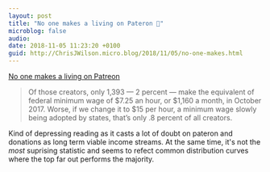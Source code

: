 ```yaml
---
layout: post
title: "No one makes a living on Pateron 🔗"
microblog: false
audio: 
date: 2018-11-05 11:23:20 +0100
guid: http://ChrisJWilson.micro.blog/2018/11/05/no-one-makes.html
---
```

[No one makes a living on Patreon ](https://theoutline.com/post/2571/no-one-makes-a-living-on-patreon?zd=1&zi=mkw4iinv) 

>Of those creators, only 1,393 — 2 percent — make the equivalent of federal minimum wage of $7.25 an hour, or $1,160 a month, in October 2017. Worse, if we change it to $15 per hour, a minimum wage slowly being adopted by states, that’s only .8 percent of all creators. 

Kind of depressing reading as it casts a lot of doubt on pateron and donations as long term viable income streams. At the same time, it's not the _most_ suprising statistic and seems to refect common distribution curves where the top far out performs the majority. 
